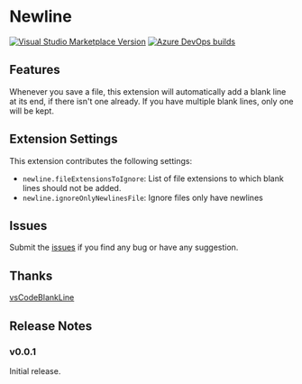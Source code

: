 # Newline

[![Visual Studio Marketplace Version](https://img.shields.io/visual-studio-marketplace/v/chang196700.newline)](https://marketplace.visualstudio.com/items?itemName=chang196700.newline) [![Azure DevOps builds](https://img.shields.io/azure-devops/build/chang196700/VSCode%20Extensions/1?label=Azure%20DevOps%20build)](https://dev.azure.com/chang196700/VSCode%20Extensions/_build/latest?definitionId=1&branchName=master)

## Features

Whenever you save a file, this extension will automatically add a blank line at its end, if there isn't one already. If you have multiple blank lines, only one will be kept.

## Extension Settings

This extension contributes the following settings:

* `newline.fileExtensionsToIgnore`: List of file extensions to which blank lines should not be added.
* `newline.ignoreOnlyNewlinesFile`: Ignore files only have newlines

## Issues

Submit the [issues](https://github.com/chang196700/newline/issues) if you find any bug or have any suggestion.

## Thanks

[vsCodeBlankLine](https://github.com/riccardoNovaglia/vsCodeBlankLine)

## Release Notes

### v0.0.1

Initial release.
